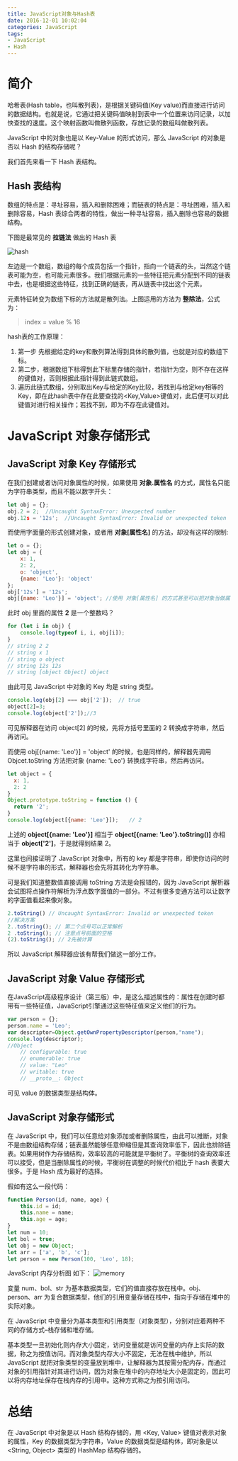 ```yaml
---
title: JavaScript对象与Hash表
date: 2016-12-01 10:02:04
categories: JavaScript
tags:
- JavaScript
- Hash
---
```


# 简介

哈希表(Hash table，也叫散列表)，是根据关键码值(Key value)而直接进行访问的数据结构。也就是说，它通过把关键码值映射到表中一个位置来访问记录，以加快查找的速度。这个映射函数叫做散列函数，存放记录的数组叫做散列表。

JavaScript 中的对象也是以 Key-Value 的形式访问，那么 JavaScript 的对象是否以 Hash 的结构存储呢？

我们首先来看一下 Hash 表结构。
<!-- more -->

## Hash 表结构

数组的特点是：寻址容易，插入和删除困难；而链表的特点是：寻址困难，插入和删除容易，Hash 表综合两者的特性，做出一种寻址容易，插入删除也容易的数据结构。

下图是最常见的 **拉链法** 做出的 Hash 表

<img src="/assets/img/hash.jpg" alt="hash">

左边是一个数组，数组的每个成员包括一个指针，指向一个链表的头，当然这个链表可能为空，也可能元素很多。我们根据元素的一些特征把元素分配到不同的链表中去，也是根据这些特征，找到正确的链表，再从链表中找出这个元素。

元素特征转变为数组下标的方法就是散列法。上图运用的方法为 **整除法**，公式为：

> index = value % 16

hash表的工作原理：

1. 第一步 先根据给定的key和散列算法得到具体的散列值，也就是对应的数组下标。
2. 第二步，根据数组下标得到此下标里存储的指针，若指针为空，则不存在这样的键值对，否则根据此指针得到此链式数组。
3. 遍历此链式数组，分别取出Key与给定的Key比较，若找到与给定key相等的Key，即在此hash表中存在此要查找的<Key,Value>键值对，此后便可以对此键值对进行相关操作；若找不到，即为不存在此键值对。

# JavaScript 对象存储形式

## JavaScript 对象 Key 存储形式

在我们创建或者访问对象属性的时候，如果使用 **对象.属性名** 的方式，属性名只能为字符串类型，而且不能以数字开头：

```javascript
let obj = {};
obj.2 = 2;  //Uncaught SyntaxError: Unexpected number
obj.12s = '12s';  //Uncaught SyntaxError: Invalid or unexpected token
```
而使用字面量的形式创建对象，或者用 **对象[属性名]** 的方法，却没有这样的限制:

```javascript
let o = {};
let obj = {
    x: 1,
    2: 2,
    o: 'object',
    {name: 'Leo'}: 'object'
};
obj['12s'] = '12s';
obj[{name: 'Leo'}] = 'object'; //使用 对象[属性名] 的方式甚至可以把对象当做属性名传入
```
此时 obj 里面的属性 **2** 是一个整数吗？

```javascript
for (let i in obj) {
    console.log(typeof i, i, obj[i]);
}
// string 2 2
// string x 1
// string o object
// string 12s 12s
// string [object Object] object
```
由此可见 JavaScript 中对象的 Key 均是 string 类型。

```javascript
console.log(obj[2] === obj['2']);  // true
object[2]=3;
console.log(object['2']);//3
```
可见解释器在访问 object[2] 的时候，先将方括号里面的 2 转换成字符串，然后再访问。

而使用 obj[{name: 'Leo'}] = 'object' 的时候，也是同样的，解释器先调用 Objcet.toString 方法把对象 {name: 'Leo'} 转换成字符串，然后再访问。

```javascript
let object = {
  x: 1,
  2: 2
}
Object.prototype.toString = function () {
  return '2';
}
console.log(object[{name: 'Leo'}]);　　// 2
```
上述的 **object[{name: 'Leo'}]** 相当于 **object[{name: 'Leo'}.toString()]** 亦相当于 **object['2']**，于是就得到结果 2。

这里也间接证明了 JavaScript 对象中，所有的 key 都是字符串，即使你访问的时候不是字符串的形式，解释器也会先将其转化为字符串。

可是我们知道整数值直接调用 toString 方法是会报错的，因为 JavaScript 解析器会试图将点操作符解析为浮点数字面值的一部分。不过有很多变通方法可以让数字的字面值看起来像对象。

```javascript
2.toString() // Uncaught SyntaxError: Invalid or unexpected token
//解决方案
2..toString(); // 第二个点号可以正常解析
2 .toString(); // 注意点号前面的空格
(2).toString(); // 2先被计算
```
所以 JavaScript 解释器应该有帮我们做这一部分工作。

## JavaScript 对象 Value 存储形式

在JavaScript高级程序设计（第三版）中，是这么描述属性的：属性在创建时都带有一些特征值，JavaScript引擎通过这些特征值来定义他们的行为。

```javascript
var person = {};
person.name = 'Leo';
var descriptor=Object.getOwnPropertyDescriptor(person,"name");
console.log(descriptor); 
//Object
	// configurable: true
	// enumerable: true
	// value: "Leo"
	// writable: true
	// __proto__: Object
```
可见 value 的数据类型是结构体。

## JavaScript 对象存储形式

在 JavaScript 中，我们可以任意给对象添加或者删除属性，由此可以推断，对象不是由数组结构存储；链表虽然能够任意伸缩但是其查询效率低下，因此也排除链表。如果用树作为存储结构，效率较高的可能就是平衡树了。平衡树的查询效率还可以接受，但是当删除属性的时候，平衡树在调整的时候代价相比于 hash 表要大很多。于是 Hash 成为最好的选择。

假如有这么一段代码：

```javascript
function Person(id, name, age) {
	this.id = id;
	this.name = name;
	this.age = age;
}
let num = 10;
let bol = true;
let obj = new Object;
let arr = ['a', 'b', 'c'];
let person = new Person(100, 'Leo', 18);
```

JavaScript 内存分析图	如下：
<img src="/assets/img/js_obj_mem.png" alt="memory">

变量 num、bol、str 为基本数据类型，它们的值直接存放在栈中。obj、person、arr 为复合数据类型，他们的引用变量存储在栈中，指向于存储在堆中的实际对象。

在 JavaScript 中变量分为基本类型和引用类型（对象类型），分别对应着两种不同的存储方式–栈存储和堆存储。

基本类型一旦初始化则内存大小固定，访问变量就是访问变量的内存上实际的数据，称之为按值访问。而对象类型内存大小不固定，无法在栈中维护，所以 JavaScript 就把对象类型的变量放到堆中，让解释器为其按需分配内存，而通过对象的引用指针对其进行访问，因为对象在堆中的内存地址大小是固定的，因此可以将内存地址保存在栈内存的引用中。这种方式称之为按引用访问。

# 总结

在 JavaScript 中对象是以 Hash 结构存储的，用 <Key, Value> 键值对表示对象的属性，Key 的数据类型为字符串，Value 的数据类型是结构体，即对象是以 <String, Object> 类型的 HashMap 结构存储的。
